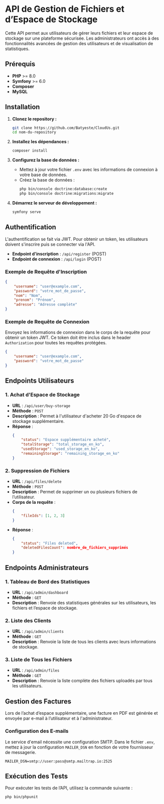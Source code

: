 # API de Gestion de Fichiers et d’Espace de Stockage

Cette API permet aux utilisateurs de gérer leurs fichiers et leur espace de stockage sur une plateforme sécurisée. Les administrateurs ont accès à des fonctionnalités avancées de gestion des utilisateurs et de visualisation de statistiques.

## Prérequis

- **PHP** >= 8.0
- **Symfony** >= 6.0
- **Composer**
- **MySQL** 

## Installation

1. **Clonez le repository :**
    ```bash
    git clone https://github.com/Batyeste/CloudUs.git
    cd nom-du-repository
    ```

2. **Installez les dépendances :**
    ```bash
    composer install
    ```

3. **Configurez la base de données :**
    - Mettez à jour votre fichier `.env` avec les informations de connexion à votre base de données.
    - Créez la base de données :
        ```bash
        php bin/console doctrine:database:create
        php bin/console doctrine:migrations:migrate
        ```

4. **Démarrez le serveur de développement :**
    ```bash
    symfony serve
    ```

## Authentification

L'authentification se fait via JWT. Pour obtenir un token, les utilisateurs doivent s'inscrire puis se connecter via l'API.

- **Endpoint d'inscription** : `/api/register` (POST)
- **Endpoint de connexion** : `/api/login` (POST)

### Exemple de Requête d'Inscription

```json
{
    "username": "user@example.com",
    "password": "votre_mot_de_passe",
    "nom": "Nom",
    "prenom": "Prénom",
    "adresse": "Adresse complète"
}
```

### Exemple de Requête de Connexion

Envoyez les informations de connexion dans le corps de la requête pour obtenir un token JWT. Ce token doit être inclus dans le header `Authorization` pour toutes les requêtes protégées.

```json
{
    "username": "user@example.com",
    "password": "votre_mot_de_passe"
}
```

## Endpoints Utilisateurs

### 1. Achat d'Espace de Stockage
- **URL** : `/api/user/buy-storage`
- **Méthode** : `POST`
- **Description** : Permet à l'utilisateur d'acheter 20 Go d'espace de stockage supplémentaire.
- **Réponse** :
    ```json
    {
        "status": "Espace supplémentaire acheté",
        "totalStorage": "total_storage_en_ko",
        "usedStorage": "used_storage_en_ko",
        "remainingStorage": "remaining_storage_en_ko"
    }
    ```

### 2. Suppression de Fichiers
- **URL** : `/api/files/delete`
- **Méthode** : `POST`
- **Description** : Permet de supprimer un ou plusieurs fichiers de l’utilisateur.
- **Corps de la requête** :
    ```json
    {
        "fileIds": [1, 2, 3]
    }
    ```
- **Réponse** :
    ```json
    {
        "status": "Files deleted",
        "deletedFilesCount": nombre_de_fichiers_supprimés
    }
    ```

## Endpoints Administrateurs

### 1. Tableau de Bord des Statistiques
- **URL** : `/api/admin/dashboard`
- **Méthode** : `GET`
- **Description** : Renvoie des statistiques générales sur les utilisateurs, les fichiers et l’espace de stockage.

### 2. Liste des Clients
- **URL** : `/api/admin/clients`
- **Méthode** : `GET`
- **Description** : Renvoie la liste de tous les clients avec leurs informations de stockage.

### 3. Liste de Tous les Fichiers
- **URL** : `/api/admin/files`
- **Méthode** : `GET`
- **Description** : Renvoie la liste complète des fichiers uploadés par tous les utilisateurs.

## Gestion des Factures

Lors de l’achat d’espace supplémentaire, une facture en PDF est générée et envoyée par e-mail à l’utilisateur et à l'administrateur.

### Configuration des E-mails

Le service d'email nécessite une configuration SMTP. Dans le fichier `.env`, mettez à jour la configuration `MAILER_DSN` en fonction de votre fournisseur de messagerie.

```dotenv
MAILER_DSN=smtp://user:pass@smtp.mailtrap.io:2525
```

## Exécution des Tests

Pour exécuter les tests de l’API, utilisez la commande suivante :

```bash
php bin/phpunit
```
